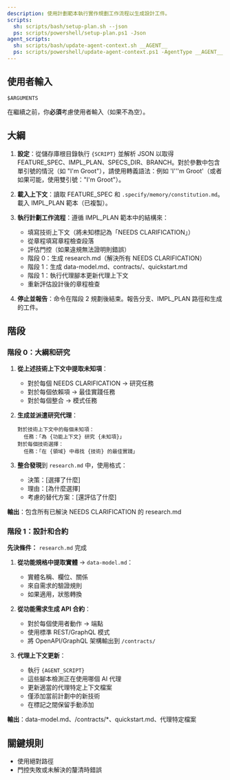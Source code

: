 ```yaml
---
description: 使用計劃範本執行實作規劃工作流程以生成設計工件。
scripts:
  sh: scripts/bash/setup-plan.sh --json
  ps: scripts/powershell/setup-plan.ps1 -Json
agent_scripts:
  sh: scripts/bash/update-agent-context.sh __AGENT__
  ps: scripts/powershell/update-agent-context.ps1 -AgentType __AGENT__
---
```


## 使用者輸入

```text
$ARGUMENTS
```

在繼續之前，你**必須**考慮使用者輸入（如果不為空）。

## 大綱

1. **設定**：從儲存庫根目錄執行 `{SCRIPT}` 並解析 JSON 以取得 FEATURE_SPEC、IMPL_PLAN、SPECS_DIR、BRANCH。對於參數中包含單引號的情況（如 "I'm Groot"），請使用轉義語法：例如 'I'\''m Groot'（或者如果可能，使用雙引號："I'm Groot"）。

2. **載入上下文**：讀取 FEATURE_SPEC 和 `.specify/memory/constitution.md`。載入 IMPL_PLAN 範本（已複製）。

3. **執行計劃工作流程**：遵循 IMPL_PLAN 範本中的結構來：
   - 填寫技術上下文（將未知標記為「NEEDS CLARIFICATION」）
   - 從章程填寫章程檢查段落
   - 評估門控（如果違規無法證明則錯誤）
   - 階段 0：生成 research.md（解決所有 NEEDS CLARIFICATION）
   - 階段 1：生成 data-model.md、contracts/、quickstart.md
   - 階段 1：執行代理腳本更新代理上下文
   - 重新評估設計後的章程檢查

4. **停止並報告**：命令在階段 2 規劃後結束。報告分支、IMPL_PLAN 路徑和生成的工件。

## 階段

### 階段 0：大綱和研究

1. **從上述技術上下文中提取未知項**：
   - 對於每個 NEEDS CLARIFICATION → 研究任務
   - 對於每個依賴項 → 最佳實踐任務
   - 對於每個整合 → 模式任務

2. **生成並派遣研究代理**：
   ```
   對於技術上下文中的每個未知項：
     任務：「為 {功能上下文} 研究 {未知項}」
   對於每個技術選擇：
     任務：「在 {領域} 中尋找 {技術} 的最佳實踐」
   ```

3. **整合發現**到 `research.md` 中，使用格式：
   - 決策：[選擇了什麼]
   - 理由：[為什麼選擇]
   - 考慮的替代方案：[還評估了什麼]

**輸出**：包含所有已解決 NEEDS CLARIFICATION 的 research.md

### 階段 1：設計和合約

**先決條件：** `research.md` 完成

1. **從功能規格中提取實體** → `data-model.md`：
   - 實體名稱、欄位、關係
   - 來自需求的驗證規則
   - 如果適用，狀態轉換

2. **從功能需求生成 API 合約**：
   - 對於每個使用者動作 → 端點
   - 使用標準 REST/GraphQL 模式
   - 將 OpenAPI/GraphQL 架構輸出到 `/contracts/`

3. **代理上下文更新**：
   - 執行 `{AGENT_SCRIPT}`
   - 這些腳本檢測正在使用哪個 AI 代理
   - 更新適當的代理特定上下文檔案
   - 僅添加當前計劃中的新技術
   - 在標記之間保留手動添加

**輸出**：data-model.md、/contracts/*、quickstart.md、代理特定檔案

## 關鍵規則

- 使用絕對路徑
- 門控失敗或未解決的釐清時錯誤
